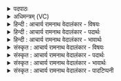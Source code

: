 <details><summary>पदपाठः</summary>

ति꣣स्रः꣢। वा꣡चः꣢꣯। ई꣣रयति। प्र꣢। व꣡ह्निः꣢꣯। ऋ꣣त꣡स्य꣢। धी꣣ति꣢म्। ब्र꣡ह्म꣢꣯णः। म꣣नीषा꣢म्। गा꣡वः꣢꣯। य꣣न्ति। गो꣡प꣢꣯तिम्। गो। प꣣तिम्। पृच्छ꣡मा꣢नाः। सो꣡म꣢꣯म्। य꣣न्ति। म꣡त꣢यः। वा꣣वशानाः꣢। ८५९।
</details>

<details><summary>अधिमन्त्रम् (VC)</summary>

- पवमानः सोमः
- पराशरः शाक्त्यः
- त्रिष्टुप्
- धैवतः
</details>

<details><summary>हिन्दी : आचार्य रामनाथ वेदालंकार - विषयः</summary>

प्रथम ऋचा पूर्वार्चिक में ५२५ क्रमाङ्क पर परमात्मा,जीवात्मा और आचार्य के विषय में व्याख्यात हो चुकी है। यहाँ महाकवि के कर्म का वर्णन किया जाता है।
</details>

<details><summary>हिन्दी : आचार्य रामनाथ वेदालंकार - पदार्थः</summary>

पदार्थान्वयभाषाः -  (वह्निः) काव्य का वाहक महाकवि (तिस्रः) गद्य, पद्य एवं उभयात्मक अथवा अभिधात्मक, लक्षणात्मक एवं व्यञ्जनात्मक, (वाचः) वाणियों को (प्र ईरयति) प्रयुक्त करता है। वह अपने काव्य में (ऋतस्य) सत्य के (धीतिम्) धारण को और (ब्रह्मणः) परमात्मा की (मनीषाम्) स्तुति को भी प्रयुक्त करता है। (गावः) वाणियाँ (गोपतिम्) उस वागीश्वर महाकवि के विषय में (पृच्छमानाः) पूछती हुई (यन्ति) जा रही हैं—कहाँ है वह महाकवि जो अपने काव्य में प्रयुक्त करके हमें कृतार्थ करेगा, मानो यह पूछती हैं। (मतयः) स्तुतियाँ भी, मानो (सोमम्) उसी रससिद्ध कवि को (वावशानाः) चाहती हुई, खोजती हुई (यन्ति) जा रही हैं ॥१॥ यहाँ उत्तरार्ध में असम्बन्ध में सम्बन्ध रूप अतिशयोक्ति अलङ्कार है ॥१॥
</details>

<details><summary>हिन्दी : आचार्य रामनाथ वेदालंकार - भावार्थः</summary>

भावार्थभाषाः -  कोई विरले ही रससिद्ध कवि अभिधा,लक्षणा,व्यञ्जनावाली गद्य,पद्य,उभय रूप वाणी को प्रयुक्त करते हुए सात्त्विक,शान्तरसमय ब्रह्मस्तोत्रों को रचकर अपनी वाणी को कृतकृत्य करते हैं ॥१॥
</details>

<details><summary>संस्कृत : आचार्य रामनाथ वेदालंकार - विषयः</summary>

तत्र प्रथमा ऋक् पूर्वार्चिके ५२५ क्रमाङ्के परमात्मनो जीवात्मन आचार्यस्य च विषये व्याख्याता। अत्र महाकविकर्म वर्ण्यते।
</details>

<details><summary>संस्कृत : आचार्य रामनाथ वेदालंकार - पदार्थः</summary>

पदार्थान्वयभाषाः -  (वह्निः) काव्यस्य वाहकः महाकविः (तिस्रः) गद्यपद्योभयात्मिकीः अभिधालक्षणाव्यञ्जनात्मिकाः वा (वाचः) गिरः (प्र ईरयति) प्रयुङ्क्ते। स स्वकाव्ये (ऋतस्य) सत्यस्य (धीतिम्) धारणम्, (ब्रह्मणः) परमात्मनः (मनीषाम्) स्तुतिं च प्र ईरयति प्रयुङ्क्ते। (गावः) वाचः (गोपतिम्) वाचस्पतिं तं महाकविं, तद्विषये इत्यर्थः (पृच्छमानाः) प्रश्नं कुर्वत्यः इव (यन्ति) गच्छति, क्वाऽऽस्ते स महाकविर्यः स्वकाव्ये प्रयुज्यास्मान् कृतार्थयिष्यति इति पृच्छन्तीवेत्यर्थः। (मतयः) स्तुतयः अपि (सोमम्) तमेव रससिद्धं कविं (वावशानाः) कामयमानाः अन्विष्यन्त्यः इव (यन्ति) गच्छन्ति ॥१॥ अत्रोत्तरार्द्धेऽसम्बन्धे सम्बन्धरूपोऽतिशयोक्तिरलङ्कारः ॥१॥
</details>

<details><summary>संस्कृत : आचार्य रामनाथ वेदालंकार - भावार्थः</summary>

भावार्थभाषाः -  केचन विरला एव रससिद्धाः कवयोऽभिधालक्षणाव्यञ्जनावतीं गद्यपद्योभयात्मिकीं वाचं प्रयुञ्जानाः सात्त्विकानि शान्तिरसमयानि ब्रह्मस्तोत्राणि विरच्य स्वां वाचं कृतकृत्यां कुर्वन्ति ॥१॥
</details>

<details><summary>संस्कृत : आचार्य रामनाथ वेदालंकार - पादटिप्पनी</summary>

टिप्पणी:   १. ऋ० ९।९७।३४,साम० ५२५।
</details>